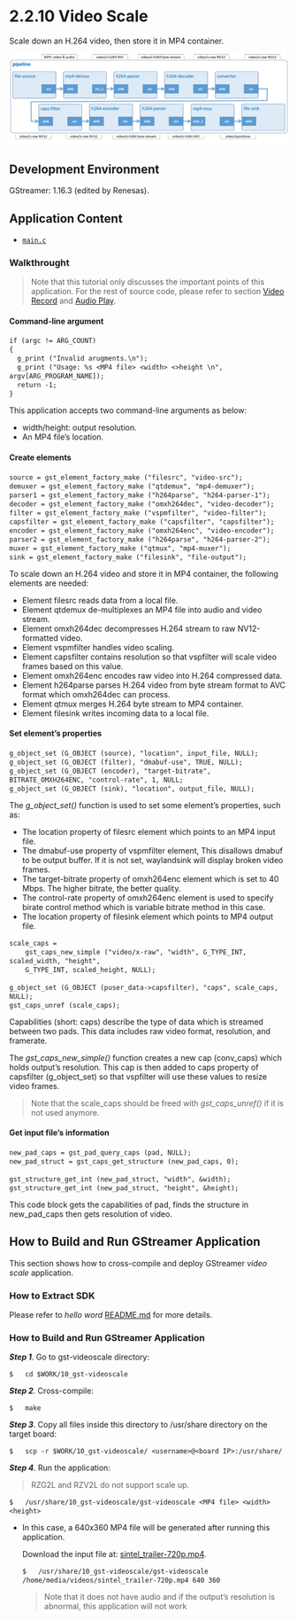 # 2.2.10	Video Scale

Scale down an H.264 video, then store it in MP4 container.

![Figure video scale pipeline](figure.png)

## Development Environment

GStreamer: 1.16.3 (edited by Renesas).

## Application Content

+ [`main.c`](main.c)

### Walkthrought
>Note that this tutorial only discusses the important points of this application. For the rest of source code, please refer to section [Video Record](/06_gst-videorecord/README.md) and [Audio Play](/01_gst-audioplay/README.md).
#### Command-line argument
```
if (argc != ARG_COUNT)
{
  g_print ("Invalid arugments.\n");
  g_print ("Usage: %s <MP4 file> <width> <>height \n", argv[ARG_PROGRAM_NAME]);
  return -1;
}
```
This application accepts two command-line arguments as below:
-	 width/height: output resolution.
-	 An MP4 file’s location.

#### Create elements
```
source = gst_element_factory_make ("filesrc", "video-src");
demuxer = gst_element_factory_make ("qtdemux", "mp4-demuxer");
parser1 = gst_element_factory_make ("h264parse", "h264-parser-1");
decoder = gst_element_factory_make ("omxh264dec", "video-decoder");
filter = gst_element_factory_make ("vspmfilter", "video-filter");
capsfilter = gst_element_factory_make ("capsfilter", "capsfilter");
encoder = gst_element_factory_make ("omxh264enc", "video-encoder");
parser2 = gst_element_factory_make ("h264parse", "h264-parser-2");
muxer = gst_element_factory_make ("qtmux", "mp4-muxer");
sink = gst_element_factory_make ("filesink", "file-output");
```
To scale down an H.264 video and store it in MP4 container, the following elements are needed:
-	 Element filesrc reads data from a local file.
-	 Element qtdemux de-multiplexes an MP4 file into audio and video stream.
-	 Element omxh264dec decompresses H.264 stream to raw NV12-formatted video.
-	 Element vspmfilter handles video scaling.
-	 Element capsfilter contains resolution so that vspfilter will scale video frames based on this value.
-	 Element omxh264enc encodes raw video into H.264 compressed data.
-	 Element h264parse parses H.264 video from byte stream format to AVC format which omxh264dec can process.
-	 Element qtmux merges H.264 byte stream to MP4 container.
-	 Element filesink writes incoming data to a local file.

#### Set element’s properties
```
g_object_set (G_OBJECT (source), "location", input_file, NULL);
g_object_set (G_OBJECT (filter), "dmabuf-use", TRUE, NULL);
g_object_set (G_OBJECT (encoder), "target-bitrate", BITRATE_OMXH264ENC, "control-rate", 1, NULL;
g_object_set (G_OBJECT (sink), "location", output_file, NULL);
```
The _g_object_set()_ function is used to set some element’s properties, such as:
-	 The location property of filesrc element which points to an MP4 input file.
-	 The dmabuf-use property of vspmfilter element, This disallows dmabuf to be output buffer. If it is not set, waylandsink will display broken video frames.
-	 The target-bitrate property of omxh264enc element which is set to 40 Mbps. The higher bitrate, the better quality.
-	 The control-rate property of omxh264enc element is used to specify birate control method which is variable bitrate method in this case.
-	 The location property of filesink element which points to MP4 output file.
```
scale_caps =
    gst_caps_new_simple ("video/x-raw", "width", G_TYPE_INT, scaled_width, "height",
    G_TYPE_INT, scaled_height, NULL);

g_object_set (G_OBJECT (puser_data->capsfilter), "caps", scale_caps, NULL);
gst_caps_unref (scale_caps);
```
Capabilities (short: caps) describe the type of data which is streamed between two pads. This data includes raw video format, resolution, and framerate.

The _gst_caps_new_simple()_ function creates a new cap (conv_caps) which holds output’s resolution. This cap is then added to caps property of capsfilter (g_object_set) so that vspfilter will use these values to resize video frames.

>Note that the scale_caps should be freed with _gst_caps_unref()_ if it is not used anymore.
#### Get input file’s information
```
new_pad_caps = gst_pad_query_caps (pad, NULL);
new_pad_struct = gst_caps_get_structure (new_pad_caps, 0);

gst_structure_get_int (new_pad_struct, "width", &width);
gst_structure_get_int (new_pad_struct, "height", &height);
```
This code block gets the capabilities of pad, finds the structure in new_pad_caps then gets resolution of video.

## How to Build and Run GStreamer Application

This section shows how to cross-compile and deploy GStreamer _video scale_ application.

### How to Extract SDK
Please refer to _hello word_ [README.md](../#00_gst-helloworld/README.md) for more details.

### How to Build and Run GStreamer Application

***Step 1***.	Go to gst-videoscale directory:
```
$   cd $WORK/10_gst-videoscale
```

***Step 2***.	Cross-compile:
```
$   make
```
***Step 3***.	Copy all files inside this directory to /usr/share directory on the target board:
```
$   scp -r $WORK/10_gst-videoscale/ <username>@<board IP>:/usr/share/
```
***Step 4***.	Run the application:
> RZG2L and RZV2L do not support scale up.
```
$   /usr/share/10_gst-videoscale/gst-videoscale <MP4 file> <width> <height>
```
- In this case, a 640x360 MP4 file will be generated after running this application.

  Download the input file at: [sintel_trailer-720p.mp4](https://download.blender.org/durian/trailer/sintel_trailer-720p.mp4).
  ```
  $   /usr/share/10_gst-videoscale/gst-videoscale /home/media/videos/sintel_trailer-720p.mp4 640 360
  ```
  >Note that it does not have audio and if the output’s resolution is abnormal, this application will not work